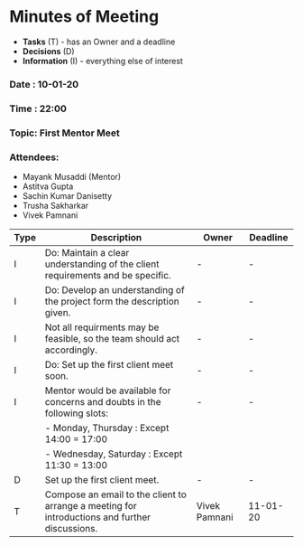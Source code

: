  # Minutes of Meeting
 * **Tasks** (T) - has an Owner and a deadline
 * **Decisions** (D)
 * **Information** (I) - everything else of interest

### Date : 10-01-20
### Time : 22:00
### Topic: First Mentor Meet
### Attendees: 
* Mayank Musaddi (Mentor)
* Astitva Gupta
* Sachin Kumar Danisetty
* Trusha Sakharkar
* Vivek Pamnani

Type | Description | Owner | Deadline
---- | ----------- | ----- | --------
I | Do: Maintain a clear understanding of the client requirements and be specific. | - | -
I | Do: Develop an understanding of the project form the description given. | - | -
I | Not all requirments may be feasible, so the team should act accordingly. | - | -
I | Do: Set up the first client meet soon. | - | -
I | Mentor would be available for concerns and doubts in the following slots: | - | -
&nbsp; | -  Monday, Thursday    : Except 14:00 = 17:00 | &nbsp; | &nbsp;
&nbsp; | -  Wednesday, Saturday : Except 11:30 = 13:00 | &nbsp; | &nbsp;
D |  Set up the first client meet. | - | -
T | Compose an email to the client to arrange a meeting for introductions and further discussions. | Vivek Pamnani | 11-01-20
